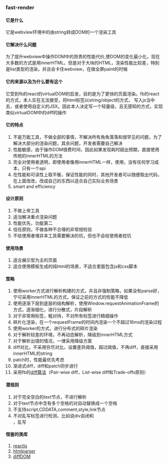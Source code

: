### fast-render

#### 它是什么
它是webview环境中的由string转成DOM的一个渲染工具

#### 它解决什么问题
为了提升webview中操作DOM中的昂贵的性能代价,使DOM的变化最小化，现在大多数的方式是用innerHTML，但是对于大块的HTML，渲染性能比较差，特别
是list类型的渲染，并且会卡住webview，在做全屏paint的时候

#### 它的来源以及为什么要有这个
它受到fb的react的virtualDOM的启发，目的是为了更快的页面渲染。fb的react的方式，本人实在无法接受，将html标签以string/object的方式，
写入js当中去，或者使用自定义的JSX。因此本人决定写一个轻量级，且无感知的方式，实现类似virtualDOM中的diff的操作

#### 它的特点
1. 不是万能工具，不做全部的事情，不解决所有角角落落和很罕见的问题，为了解决大部分的渲染问题，其余问题，开发者需要自己解决
2. 性能敏感，由于操作DOM很费时间，因此如果发现耗时超出预期，直接使用传统的innerHTML的方法
3. 完全对使用者透明，即使用者像用innerHTML一样，使用，没有任何学习成本，只有一个api
4. 在性能和可读性上取平衡，保证性能的同时，其他开发者可以随便取出代码，在上面改改，改成自己的东西以适合自己实际业务场景
5. smart and efficiency

#### 设计原则
1. 不做上帝工具
2. 适当解决重点渲染问题
3. 性能优先，功能第二
4. 信任原则，不做各种不合理的非常规检验
5. 不给使用者埋非本工具需要解决的坑，但也不会给使用者挖坑

#### 使用场景
1. 适合展示型为主的页面
2. 适合使用模板生成的纯html的场景，不适合里面包含js和css脚本

#### 策略
1. 使用worker方式进行解析构建的方式，并且非强制策略，如果没有parse好，宁可采用innerHTML的方式，保证之前的方式的性能不降低
2. 使用逐渐下层到底层的结构解析，使用Window.requestAnimationFrame的方式，逐渐细化，进行分散式，片段解析
3. 对于非常用标签，粗对待，不对所有标签进行精细操作
4. 碎片化渲染，在一个requestFrame的时间内渲染一个不超过16ms的渲染过程
5. 使用worker的方式，进行分布式的碎片渲染
6. 对于解析较差的环境，不再动态解析，降级到innerHTML方式
7. 对于解析出错的情况，一律采用降级方案
8. diff对比，不采用穷尽对比，设置差异阈值，超过阈值，不再diff，直接采用innerHTML的string
9. patch时，性能最优先考虑
10. 渐进式diff，diff和patch同步进行
11. 采用fb的[diff算法](https://github.com/reactjs-cn/react-docs/blob/master/zh/docs/ref-08-reconciliation.md)（Pair-wise diff，List-wise diff和Trade-offs原则）

#### 潜规则
1. 对于完全空白的text节点，不进行解析
2. 对于text节点中含有多个空格的对自动替换成一个空格
1. 不支持script,CDDATA,comment,style,link节点
1. 不对乱写标签进行检测，比如说div自闭和<div />，乱写

#### 借鉴的类库
1. [reactjs](http://facebook.github.io/react/)
2. [htmlparser](https://github.com/tautologistics/node-htmlparser)
3. [diffDOM](https://github.com/fiduswriter/diffDOM)